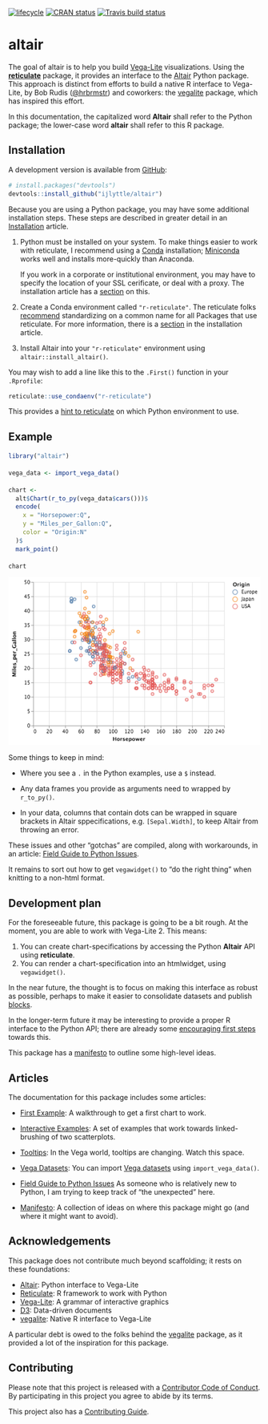 
<!-- README.md is generated from README.Rmd. Please edit that file -->

[![lifecycle](https://img.shields.io/badge/lifecycle-experimental-orange.svg)](https://www.tidyverse.org/lifecycle/#experimental)
[![CRAN
status](https://www.r-pkg.org/badges/version/altair)](https://cran.r-project.org/package=altair)
[![Travis build
status](https://travis-ci.org/ijlyttle/altair.svg?branch=master)](https://travis-ci.org/ijlyttle/altair)

# altair

The goal of altair is to help you build
[Vega-Lite](https://vega.github.io/vega-lite) visualizations. Using the
[**reticulate**](https://rstudio.github.io/reticulate) package, it
provides an interface to the [Altair](https://altair-viz.github.io)
Python package. This approach is distinct from efforts to build a native
R interface to Vega-Lite, by Bob Rudis
([@hrbrmstr](https://github.com/hrbrmstr)) and coworkers: the
[vegalite](https://github.com/hrbrmstr/vegalite) package, which has
inspired this effort.

In this documentation, the capitalized word **Altair** shall refer to
the Python package; the lower-case word **altair** shall refer to this R
package.

## Installation

A development version is available from [GitHub](https://github.com/):

``` r
# install.packages("devtools")
devtools::install_github("ijlyttle/altair") 
```

Because you are using a Python package, you may have some additional
installation steps. These steps are described in greater detail in an
[Installation](https://ijlyttle.github.io/altair/articles/installation.html)
article.

1.  Python must be installed on your system. To make things easier to
    work with reticulate, I recommend using a
    [Conda](https://conda.io/docs) installation;
    [Miniconda](https://conda.io/docs/user-guide/install/download.html#anaconda-or-miniconda)
    works well and installs more-quickly than Anaconda.
    
    If you work in a corporate or institutional environment, you may
    have to specify the location of your SSL cerificate, or deal with a
    proxy. The installation article has a
    [section](https://ijlyttle.github.io/altair/articles/installation.html#proxies)
    on this.

2.  Create a Conda environment called `"r-reticulate"`. The reticulate
    folks
    [recommend](https://rstudio.github.io/reticulate/articles/python_packages.html)
    standardizing on a common name for all Packages that use reticulate.
    For more information, there is a
    [section](https://ijlyttle.github.io/altair/articles/installation.html#python-env)
    in the installation article.

3.  Install Altair into your `"r-reticulate"` environment using
    `altair::install_altair()`.

You may wish to add a line like this to the `.First()` function in your
`.Rprofile`:

``` r
reticulate::use_condaenv("r-reticulate")
```

This provides a [hint to
reticulate](https://rstudio.github.io/reticulate/articles/versions.html#order-of-discovery)
on which Python environment to use.

## Example

``` r
library("altair")

vega_data <- import_vega_data()

chart <- 
  alt$Chart(r_to_py(vega_data$cars()))$
  encode(
    x = "Horsepower:Q",
    y = "Miles_per_Gallon:Q",
    color = "Origin:N"
  )$
  mark_point()

chart
```

![](man/figures/first-example.png)

Some things to keep in mind:

  - Where you see a `.` in the Python examples, use a `$` instead.

  - Any data frames you provide as arguments need to wrapped by
    `r_to_py()`.

  - In your data, columns that contain dots can be wrapped in square
    brackets in Altair sppecifications, e.g. `[Sepal.Width]`, to keep
    Altair from throwing an error.

These issues and other “gotchas” are compiled, along with workarounds,
in an article: [Field Guide to Python
Issues](https://ijlyttle.github.io/altair/articles/field-guide-python.html).

It remains to sort out how to get `vegawidget()` to “do the right thing”
when knitting to a non-html format.

## Development plan

For the foreseeable future, this package is going to be a bit rough. At
the moment, you are able to work with Vega-Lite 2. This means:

1.  You can create chart-specifications by accessing the Python
    **Altair** API using **reticulate**.
2.  You can render a chart-specification into an htmlwidget, using
    `vegawidget()`.

In the near future, the thought is to focus on making this interface as
robust as possible, perhaps to make it easier to consolidate datasets
and publish [blocks](https://bl.ocks.org/).

In the longer-term future it may be interesting to provide a proper R
interface to the Python API; there are already some [encouraging first
steps](https://github.com/AliciaSchep/autopyr) towards this.

This package has a
[manifesto](https://ijlyttle.github.io/altair/articles/manifesto.html)
to outline some high-level ideas.

## Articles

The documentation for this package includes some articles:

  - [First
    Example](https://ijlyttle.github.io/altair/articles/first-example.html):
    A walkthrough to get a first chart to work.

  - [Interactive
    Examples](https://ijlyttle.github.io/altair/articles/interactive.html):
    A set of examples that work towards linked-brushing of two
    scatterplots.

  - [Tooltips](https://ijlyttle.github.io/altair/articles/tooltip.html):
    In the Vega world, tooltips are changing. Watch this space.

  - [Vega
    Datasets](https://ijlyttle.github.io/altair/articles/vega-datasets.html):
    You can import [Vega
    datasets](https://github.com/altair-viz/vega_datasets) using
    `import_vega_data()`.

  - [Field Guide to Python
    Issues](https://ijlyttle.github.io/altair/articles/field-guide-python.html)
    As someone who is relatively new to Python, I am trying to keep
    track of “the unexpected”
    here.

  - [Manifesto](https://ijlyttle.github.io/altair/articles/manifesto.html):
    A collection of ideas on where this package might go (and where it
    might want to avoid).

## Acknowledgements

This package does not contribute much beyond scaffolding; it rests on
these foundations:

  - [Altair](https://altair-viz.github.io): Python interface to
    Vega-Lite
  - [Reticulate](https://rstudio.github.io/reticulate): R framework to
    work with Python
  - [Vega-Lite](https://vega.github.io/vega-lite): A grammar of
    interactive graphics
  - [D3](https://d3js.org): Data-driven documents
  - [vegalite](https://github.com/hrbrmstr/vegalite): Native R interface
    to Vega-Lite

A particular debt is owed to the folks behind the
[vegalite](https://github.com/hrbrmstr/vegalite) package, as it provided
a lot of the inspiration for this package.

## Contributing

Please note that this project is released with a [Contributor Code of
Conduct](CODE_OF_CONDUCT.md). By participating in this project you agree
to abide by its terms.

This project also has a [Contributing Guide](CONTRIBUTING.md).
